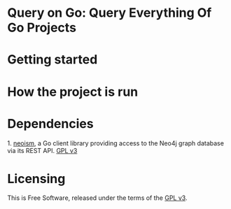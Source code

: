 Query on Go: Query Everything Of Go Projects
=================

Getting started
=================

How the project is run
=================

Dependencies
=================

1\. [neoism](github.com/jmcvetta/neoism), a Go client library providing access to the Neo4j graph database via its REST API. [GPL v3](http://www.gnu.org/copyleft/gpl.html)

Licensing
=================
This is Free Software, released under the terms of the [GPL v3](http://www.gnu.org/copyleft/gpl.html).
